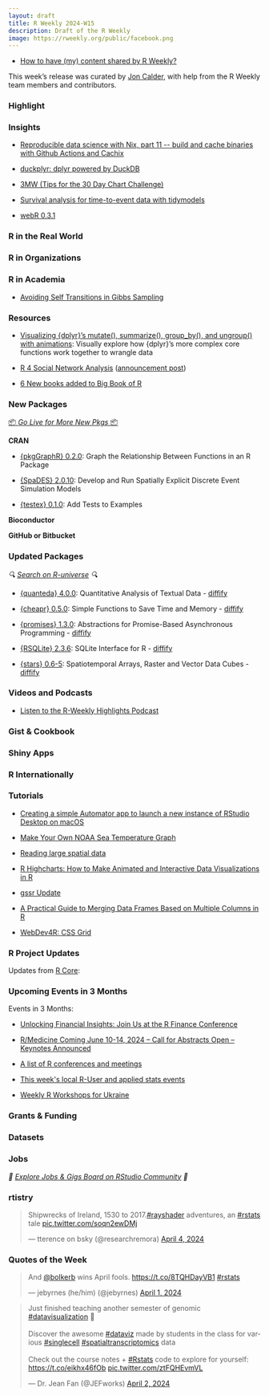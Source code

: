 ```yaml
---
layout: draft
title: R Weekly 2024-W15
description: Draft of the R Weekly
image: https://rweekly.org/public/facebook.png
---
```



+ [How to have (my) content shared by R Weekly?](https://github.com/rweekly/rweekly.org#how-to-have-my-content-shared-by-r-weekly)

This week’s release was curated by [Jon Calder](https://joncalder.co.za/), with help from the R Weekly team members and contributors.

### Highlight



### Insights

+ [Reproducible data science with Nix, part 11 -- build and cache binaries with Github Actions and Cachix](https://www.brodrigues.co/blog/2024-04-04-nix_for_r_part_11/)

+ [duckplyr: dplyr powered by DuckDB](https://duckdb.org/2024/04/02/duckplyr)

+ [3MW (Tips for the 30 Day Chart Challenge)](https://3mw.albert-rapp.de/p/30-day-chart-challenge-tips)

+ [Survival analysis for time-to-event data with tidymodels](https://www.tidyverse.org/blog/2024/04/tidymodels-survival-analysis/)

+ [webR 0.3.1](https://www.tidyverse.org/blog/2024/04/webr-0-3-1/)

### R in the Real World



### R in Organizations



### R in Academia

+ [Avoiding Self Transitions in Gibbs Sampling](https://radfordneal.wordpress.com/2024/03/28/avoiding-self-transitions-in-gibbs-sampling/)

### Resources

+ [Visualizing {dplyr}’s mutate(), summarize(), group_by(), and ungroup() with animations](https://www.andrewheiss.com/blog/2024/04/04/group_by-summarize-ungroup-animations/): Visually explore how {dplyr}’s more complex core functions work together to wrangle data 


+ [R 4 Social Network Analysis](https://schochastics.github.io/R4SNA/) ([announcement post](https://blog.schochastics.net/posts/2024-04-04_announcing-r4sna/))

+ [6 New books added to Big Book of R](https://oscarbaruffa.com/bbofr_20240328/)

### New Packages

<p class="added-hostname"><a href="https://rweekly.org/live" target="_blank" class="externalLink">📦 <i>Go Live for More New Pkgs</i> 📦</a></p>


**CRAN**

+ [{pkgGraphR} 0.2.0](https://cran.r-project.org/package=pkgGraphR): Graph the Relationship Between Functions in an R Package

+ [{SpaDES} 2.0.10](https://cran.r-project.org/package=SpaDES): Develop and Run Spatially Explicit Discrete Event Simulation
Models

+ [{testex} 0.1.0](https://cran.r-project.org/package=testex): Add Tests to Examples

**Bioconductor**



**GitHub or Bitbucket**



### Updated Packages

<i>🔍 [Search on R-universe](https://r-universe.dev/search/) 🔍</i>

+ [{quanteda} 4.0.0](https://cran.r-project.org/package=quanteda): Quantitative Analysis of Textual Data - [diffify](https://diffify.com/R/quanteda)

+ [{cheapr} 0.5.0](https://cran.r-project.org/package=cheapr): Simple Functions to Save Time and Memory - [diffify](https://diffify.com/R/cheapr)

+ [{promises} 1.3.0](https://cran.r-project.org/package=promises): Abstractions for Promise-Based Asynchronous Programming - [diffify](https://diffify.com/R/promises)

+ [{RSQLite} 2.3.6](https://cran.r-project.org/package=RSQLite): SQLite Interface for R - [diffify](https://diffify.com/R/RSQLite)

+ [{stars} 0.6-5](https://cran.r-project.org/package=stars): Spatiotemporal Arrays, Raster and Vector Data Cubes - [diffify](https://diffify.com/R/stars)

### Videos and Podcasts

+ [Listen to the R-Weekly Highlights Podcast](https://rweekly.fireside.fm/)


### Gist & Cookbook



### Shiny Apps



### R Internationally



### Tutorials

+ [Creating a simple Automator app to launch a new instance of RStudio Desktop on macOS](https://remlapmot.github.io/post/2024/macos-rstudio-another/)

+ [Make Your Own NOAA Sea Temperature Graph](https://kieranhealy.org/blog/archives/2024/04/04/make-your-own-noaa-sea-temperature-graph/)

+ [Reading large spatial data](https://www.jumpingrivers.com/blog/large-spatial-data-r-sql/)

+ [R Highcharts: How to Make Animated and Interactive Data Visualizations in R](https://www.appsilon.com/post/r-highcharts)

+ [gssr Update](https://kieranhealy.org/blog/archives/2024/04/01/gssr-update/)

+ [A Practical Guide to Merging Data Frames Based on Multiple Columns in R](https://www.spsanderson.com/steveondata/posts/2024-04-05/index.html)

+ [WebDev4R: CSS Grid](https://albert-rapp.de/posts/web_dev/05_grid/05_grid.html)

<!--<div class="post-more-begin></div><div class="post-more-end"></div>-->

### R Project Updates

Updates from [R Core](http://developer.r-project.org/blosxom.cgi/R-devel/NEWS):


### Upcoming Events in 3 Months

Events in 3 Months:

+ [Unlocking Financial Insights: Join Us at the R Finance Conference](https://www.r-consortium.org/blog/2024/04/04/unlocking-financial-insights-join-us-at-the-r-finance-conference)

+ [R/Medicine Coming June 10-14, 2024 – Call for Abstracts Open – Keynotes Announced](https://www.r-consortium.org/events/2024/04/05/r-medicine-coming-june-10-14-2024)

+ [A list of R conferences and meetings](https://jumpingrivers.github.io/meetingsR/events.html)

+ [This week's local R-User and applied stats events](https://community.rstudio.com/c/irl)

+ [Weekly R Workshops for Ukraine](https://sites.google.com/view/dariia-mykhailyshyna/main/r-workshops-for-ukraine)

### Grants & Funding


### Datasets


### Jobs

<i>💼 [Explore Jobs & Gigs Board on RStudio Community](https://community.rstudio.com/c/jobs/) 💼</i>

### rtistry

<blockquote class="twitter-tweet"><p lang="en" dir="ltr">Shipwrecks of Ireland, 1530 to 2017.<a href="https://twitter.com/hashtag/rayshader?src=hash&amp;ref_src=twsrc%5Etfw">#rayshader</a> adventures, an <a href="https://twitter.com/hashtag/rstats?src=hash&amp;ref_src=twsrc%5Etfw">#rstats</a> tale <a href="https://t.co/soqn2ewDMj">pic.twitter.com/soqn2ewDMj</a></p>&mdash; tterence on bsky (@researchremora) <a href="https://twitter.com/researchremora/status/1775900520797868121?ref_src=twsrc%5Etfw">April 4, 2024</a></blockquote> <script async src="https://platform.twitter.com/widgets.js" charset="utf-8"></script>

### Quotes of the Week

<blockquote class="twitter-tweet"><p lang="en" dir="ltr">And <a href="https://twitter.com/bolkerb?ref_src=twsrc%5Etfw">@bolkerb</a> wins April fools. <a href="https://t.co/8TQHDayVB1">https://t.co/8TQHDayVB1</a> <a href="https://twitter.com/hashtag/rstats?src=hash&amp;ref_src=twsrc%5Etfw">#rstats</a></p>&mdash; jebyrnes (he/him) (@jebyrnes) <a href="https://twitter.com/jebyrnes/status/1774824196058587568?ref_src=twsrc%5Etfw">April 1, 2024</a></blockquote> <script async src="https://platform.twitter.com/widgets.js" charset="utf-8"></script>

<blockquote class="twitter-tweet"><p lang="en" dir="ltr">Just finished teaching another semester of genomic <a href="https://twitter.com/hashtag/datavisualization?src=hash&amp;ref_src=twsrc%5Etfw">#datavisualization</a> 🥳<br><br>Discover the awesome <a href="https://twitter.com/hashtag/dataviz?src=hash&amp;ref_src=twsrc%5Etfw">#dataviz</a> made by students in the class for various <a href="https://twitter.com/hashtag/singlecell?src=hash&amp;ref_src=twsrc%5Etfw">#singlecell</a> <a href="https://twitter.com/hashtag/spatialtranscriptomics?src=hash&amp;ref_src=twsrc%5Etfw">#spatialtranscriptomics</a> data<br><br>Check out the course notes + <a href="https://twitter.com/hashtag/Rstats?src=hash&amp;ref_src=twsrc%5Etfw">#Rstats</a> code to explore for yourself: <a href="https://t.co/eikhx46fOb">https://t.co/eikhx46fOb</a> <a href="https://t.co/ztFQHEvmVL">pic.twitter.com/ztFQHEvmVL</a></p>&mdash; Dr. Jean Fan (@JEFworks) <a href="https://twitter.com/JEFworks/status/1775161268086706266?ref_src=twsrc%5Etfw">April 2, 2024</a></blockquote> <script async src="https://platform.twitter.com/widgets.js" charset="utf-8"></script>
